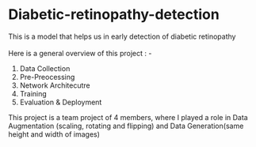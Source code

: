 # Diabetic-retinopathy-detection
This is a model that helps us in early detection of diabetic retinopathy<br><br>
Here is a general overview of this project : -
1) Data Collection
2) Pre-Preocessing
3) Network Architecutre
4) Training
5) Evaluation & Deployment


This project is a team project of 4 members, where I played a role in Data Augmentation (scaling, rotating and flipping) and Data Generation(same height and width of images)


